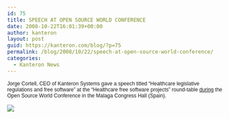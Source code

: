 ```yaml
---
id: 75
title: SPEECH AT OPEN SOURCE WORLD CONFERENCE
date: 2008-10-22T16:01:39+00:00
author: kanteron
layout: post
guid: https://kanteron.com/blog/?p=75
permalink: /blog/2008/10/22/speech-at-open-source-world-conference/
categories:
  - Kanteron News
---
```

<p style="font: normal normal normal 12px/normal Helvetica;margin: 0px">
  Jorge Cortell, CEO of Kanteron Systems gave a speech titled “Healthcare legislative regulations and free software” at the “Healthcare free software projects” round-table <a href="https://malaga06.opensourceworldconference.com/es/modules/news/article.php?storyid=688">during</a> the Open Source World Conference in the Malaga Congress Hall (Spain).
</p>

<span style="font-family: Times, 'Times New Roman', Times, serif;font-size: medium;line-height: normal" class="Apple-style-span"><img src="https://www.opensourceworldconference.com/banner_naranja.gif" /></span>